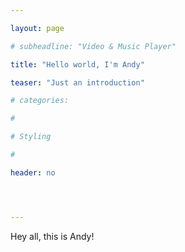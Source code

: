 ```yaml
---

layout: page

# subheadline: "Video & Music Player"

title: "Hello world, I'm Andy"

teaser: "Just an introduction"

# categories:

#

# Styling

#

header: no




---
```


Hey all, this is Andy!
